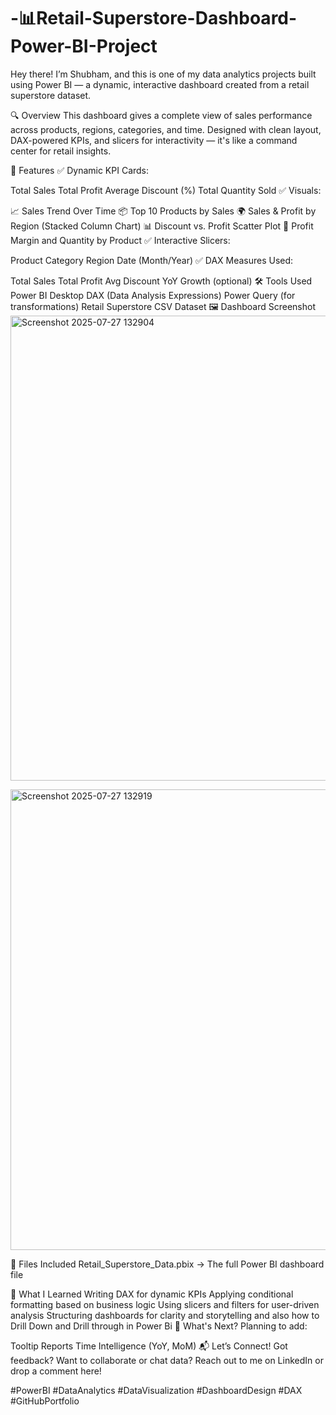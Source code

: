 # -📊Retail-Superstore-Dashboard-Power-BI-Project
Hey there! I’m Shubham, and this is one of my data analytics projects built using Power BI — a dynamic, interactive dashboard created from a retail superstore dataset.

🔍 Overview
This dashboard gives a complete view of sales performance across products, regions, categories, and time. Designed with clean layout, DAX-powered KPIs, and slicers for interactivity — it's like a command center for retail insights.

🧩 Features
✅ Dynamic KPI Cards:

Total Sales
Total Profit
Average Discount (%)
Total Quantity Sold
✅ Visuals:

📈 Sales Trend Over Time
📦 Top 10 Products by Sales
🌍 Sales & Profit by Region (Stacked Column Chart)
📊 Discount vs. Profit Scatter Plot
📐 Profit Margin and Quantity by Product
✅ Interactive Slicers:

Product Category
Region
Date (Month/Year)
✅ DAX Measures Used:

Total Sales
Total Profit
Avg Discount
YoY Growth (optional)
🛠️ Tools Used
Power BI Desktop
DAX (Data Analysis Expressions)
Power Query (for transformations)
Retail Superstore CSV Dataset
🖼️ Dashboard Screenshot
<img width="1322" height="744" alt="Screenshot 2025-07-27 132904" src="https://github.com/user-attachments/assets/96e9425c-5607-4f40-952b-37c574469327" />

<img width="1310" height="737" alt="Screenshot 2025-07-27 132919" src="https://github.com/user-attachments/assets/8bd34d9e-1e6d-40a3-8f07-d75bf0ad8242" />



📁 Files Included
Retail_Superstore_Data.pbix → The full Power BI dashboard file

🧠 What I Learned
Writing DAX for dynamic KPIs
Applying conditional formatting based on business logic
Using slicers and filters for user-driven analysis
Structuring dashboards for clarity and storytelling
and also how to Drill Down and Drill through in Power Bi
🚀 What's Next?
Planning to add:

Tooltip Reports
Time Intelligence (YoY, MoM)
📬 Let’s Connect!
Got feedback? Want to collaborate or chat data? Reach out to me on LinkedIn or drop a comment here!

#PowerBI #DataAnalytics #DataVisualization #DashboardDesign #DAX #GitHubPortfolio
